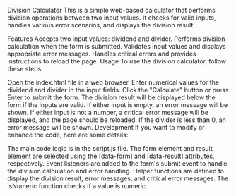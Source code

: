 Division Calculator
This is a simple web-based calculator that performs division operations between two input values. It checks for valid inputs, handles various error scenarios, and displays the division result.

Features
Accepts two input values: dividend and divider.
Performs division calculation when the form is submitted.
Validates input values and displays appropriate error messages.
Handles critical errors and provides instructions to reload the page.
Usage
To use the division calculator, follow these steps:

Open the index.html file in a web browser.
Enter numerical values for the dividend and divider in the input fields.
Click the "Calculate" button or press Enter to submit the form.
The division result will be displayed below the form if the inputs are valid.
If either input is empty, an error message will be shown.
If either input is not a number, a critical error message will be displayed, and the page should be reloaded.
If the divider is less than 0, an error message will be shown.
Development
If you want to modify or enhance the code, here are some details:

The main code logic is in the script.js file.
The form element and result element are selected using the [data-form] and [data-result] attributes, respectively.
Event listeners are added to the form's submit event to handle the division calculation and error handling.
Helper functions are defined to display the division result, error messages, and critical error messages.
The isNumeric function checks if a value is numeric.